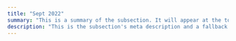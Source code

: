 ```yaml
---
title: "Sept 2022"
summary: "This is a summary of the subsection. It will appear at the top of the page."
description: "This is the subsection's meta description and a fallback if no summary is added."
---
```

